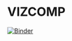 # VIZCOMP

[![Binder](https://mybinder.org/badge_logo.svg)](https://mybinder.org/v2/gh/otaviofcoletti/TreeMap/HEAD?urlpath=voila%2Frender%2Fprojetofinal_3.ipynb)
